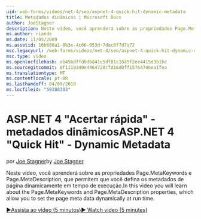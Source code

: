 ```yaml
---
uid: web-forms/videos/net-4/seo/aspnet-4-quick-hit-dynamic-metadata
title: Metadados dinâmicos | Microsoft Docs
author: JoeStagner
description: Neste vídeo, você aprenderá sobre as propriedades Page.MetaKeywords e Page.MetaDescription, que permitem que você defina os metadados de página dinamicamente em tempo de execução...
ms.author: riande
ms.date: 11/05/2009
ms.assetid: 16b680a1-8b3e-4c06-953d-7dac8f7d7a72
msc.legacyurl: /web-forms/videos/net-4/seo/aspnet-4-quick-hit-dynamic-metadata
msc.type: video
ms.openlocfilehash: eb45bdffd0d6d41c5df81c18a5f2ee4415d3b1bc
ms.sourcegitcommit: 0f1119340e4464720cfd16d0ff15764746ea1fea
ms.translationtype: MT
ms.contentlocale: pt-BR
ms.lasthandoff: 04/09/2019
ms.locfileid: "59388303"
---
```

# <a name="aspnet-4-quick-hit---dynamic-metadata"></a><span data-ttu-id="b9185-103">ASP.NET 4 "Acertar rápida" - metadados dinâmicos</span><span class="sxs-lookup"><span data-stu-id="b9185-103">ASP.NET 4 "Quick Hit" - Dynamic Metadata</span></span>

<span data-ttu-id="b9185-104">por [Joe Stagner](https://github.com/JoeStagner)</span><span class="sxs-lookup"><span data-stu-id="b9185-104">by [Joe Stagner](https://github.com/JoeStagner)</span></span>

<span data-ttu-id="b9185-105">Neste vídeo, você aprenderá sobre as propriedades Page.MetaKeywords e Page.MetaDescription, que permitem que você defina os metadados de página dinamicamente em tempo de execução.</span><span class="sxs-lookup"><span data-stu-id="b9185-105">In this video you will learn about the Page.MetaKeywords and Page.MetaDescription properties, which allow you to set the page meta data dynamically at run time.</span></span> 

[<span data-ttu-id="b9185-106">&#9654;Assista ao vídeo (5 minutos)</span><span class="sxs-lookup"><span data-stu-id="b9185-106">&#9654; Watch video (5 minutes)</span></span>](https://channel9.msdn.com/Blogs/ASP-NET-Site-Videos/aspnet-4-quick-hit-dynamic-metadata)
